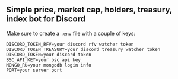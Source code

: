 ## Simple price, market cap, holders, treasury, index bot for Discord

Make sure to create a `.env` file with a couple of keys:

```
DISCORD_TOKEN_RFV=your discord rfv watcher token
DISCORD_TOKEN_TREASURY=your discord treasury watcher token
DISCORD_TOKEN=your discord token
BSC_API_KEY=your bsc api key
MONGO_RU=your mongodb login info
PORT=your server port
```
